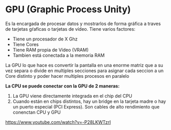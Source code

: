 # GPU (Graphic Process Unity)

Es la encargada de procesar datos y mostrarlos de forma gráfica a traves de tarjetas gŕaficas o tarjetas de vídeo. Tiene varios factores:

- Tiene un procesador de X Ghz
- Tiene Cores
- Tiene RAM propia de Vídeo (VRAM)
- Tambien está conectada a la memoria RAM

La GPU lo que hace es convertir la pantalla en una enorme matriz que a su vez separa o divide en multiples secciones para asignar cada seccion a un Core distinto y poder hacer multiples procesos en paralelo

**La CPU se puede conectar con la GPU de 2 maneras:**

1. La GPU viene directamente integrada en el chip del CPU
2. Cuando están en chips distintos, hay un bridge en la tarjeta madre o hay un puerto especial (PCI Express). Son cables de alto rendimiento que conenctan CPU y GPU

https://www.youtube.com/watch?v=-P28LKWTzrI
